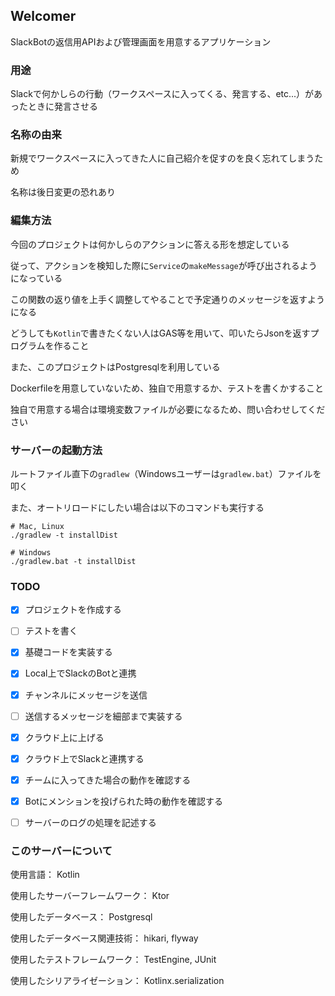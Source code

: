 ## Welcomer
SlackBotの返信用APIおよび管理画面を用意するアプリケーション


### 用途
Slackで何かしらの行動（ワークスペースに入ってくる、発言する、etc...）があったときに発言させる

### 名称の由来
新規でワークスペースに入ってきた人に自己紹介を促すのを良く忘れてしまうため

名称は後日変更の恐れあり

### 編集方法

今回のプロジェクトは何かしらのアクションに答える形を想定している

従って、アクションを検知した際に`Service`の`makeMessage`が呼び出されるようになっている

この関数の返り値を上手く調整してやることで予定通りのメッセージを返すようになる

どうしても`Kotlin`で書きたくない人はGAS等を用いて、叩いたらJsonを返すプログラムを作ること

また、このプロジェクトはPostgresqlを利用している

Dockerfileを用意していないため、独自で用意するか、テストを書くかすること

独自で用意する場合は環境変数ファイルが必要になるため、問い合わせしてください

### サーバーの起動方法
ルートファイル直下の`gradlew`（Windowsユーザーは`gradlew.bat`）ファイルを叩く

また、オートリロードにしたい場合は以下のコマンドも実行する

```
# Mac, Linux
./gradlew -t installDist

# Windows
./gradlew.bat -t installDist
```

[comment]: <> (但し、テスト自体はサーバーを立ち上げなくても動くため、これらのステップをする必要はない)

### TODO

- [x] プロジェクトを作成する

- [ ] テストを書く

- [x] 基礎コードを実装する

- [x] Local上でSlackのBotと連携

- [x] チャンネルにメッセージを送信

- [ ] 送信するメッセージを細部まで実装する
 
- [x] クラウド上に上げる

- [x] クラウド上でSlackと連携する

- [x] チームに入ってきた場合の動作を確認する

- [x] Botにメンションを投げられた時の動作を確認する

- [ ] サーバーのログの処理を記述する



### このサーバーについて
使用言語： Kotlin

使用したサーバーフレームワーク： Ktor

使用したデータベース： Postgresql

使用したデータベース関連技術： hikari, flyway

使用したテストフレームワーク： TestEngine, JUnit

使用したシリアライゼーション： Kotlinx.serialization
